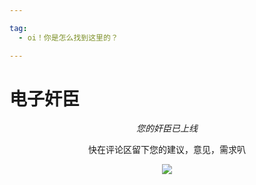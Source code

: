 ```yaml
---

tag:
  - oi！你是怎么找到这里的？

---
```


# 电子奸臣

<div align="center">

*您的奸臣已上线*

快在评论区留下您的建议，意见，需求叭

![](/king.jpg)
</div>

<Share colorful />